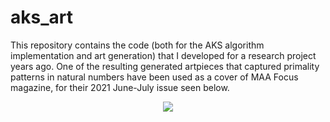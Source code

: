 # aks_art

This repository contains the code (both for the AKS algorithm implementation and art generation) that I developed for a research project years ago. One of the resulting generated artpieces that captured primality patterns in natural numbers have been used as a cover of MAA Focus magazine, for their 2021 June-July issue seen below.


<p align="center">
  <img src="https://github.com/taylanoaydin/aks_art/assets/93238532/e458ce58-9a82-4963-abc6-b2ee20b1b03d"/>
</p>
